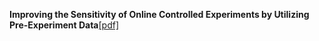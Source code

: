 **Improving the Sensitivity of Online Controlled Experiments by Utilizing Pre-Experiment Data**[[pdf]](https://exp-platform.com/Documents/2013-02-CUPED-ImprovingSensitivityOfControlledExperiments.pdf)
